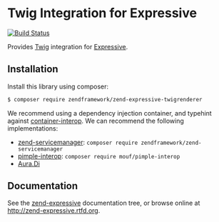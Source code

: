 # Twig Integration for Expressive

[![Build Status](https://secure.travis-ci.org/zendframework/zend-expressive-twigrenderer.svg?branch=master)](https://secure.travis-ci.org/zendframework/zend-expressive-twigrenderer)

Provides [Twig](http://twig.sensiolabs.org/) integration for
[Expressive](https://github.com/zendframework/zend-expressive).

## Installation

Install this library using composer:

```bash
$ composer require zendframework/zend-expressive-twigrenderer
```
We recommend using a dependency injection container, and typehint against
[container-interop](https://github.com/container-interop/container-interop). We
can recommend the following implementations:

- [zend-servicemanager](https://github.com/zendframework/zend-servicemanager):
  `composer require zendframework/zend-servicemanager`
- [pimple-interop](https://github.com/moufmouf/pimple-interop):
  `composer require mouf/pimple-interop`
- [Aura.Di](https://github.com/auraphp/Aura.Di)

## Documentation

See the [zend-expressive](https://github.com/zendframework/zend-expressive/blob/master/doc/book)
documentation tree, or browse online at http://zend-expressive.rtfd.org.
